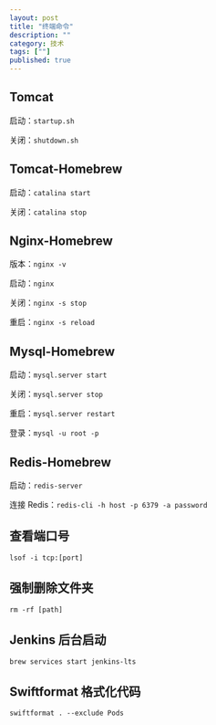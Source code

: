 ```yaml
---
layout: post
title: "终端命令"
description: ""
category: 技术
tags: [""]
published: true
---
```


## Tomcat

启动：`startup.sh`

关闭：`shutdown.sh`

## Tomcat-Homebrew

启动：`catalina start`

关闭：`catalina stop`

## Nginx-Homebrew

版本：`nginx -v`

启动：`nginx`

关闭：`nginx -s stop`

重启：`nginx -s reload`

## Mysql-Homebrew

启动：`mysql.server start`

关闭：`mysql.server stop`

重启：`mysql.server restart`

登录：`mysql -u root -p`

## Redis-Homebrew

启动：`redis-server`

连接 Redis：`redis-cli -h host -p 6379 -a password`

## 查看端口号

`lsof -i tcp:[port]`

## 强制删除文件夹

`rm -rf [path]`

## Jenkins 后台启动

`brew services start jenkins-lts`

## Swiftformat 格式化代码

`swiftformat . --exclude Pods`
